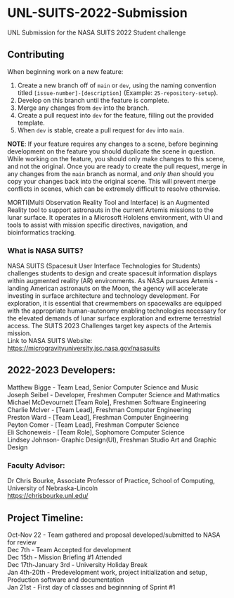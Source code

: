 # UNL-SUITS-2022-Submission
UNL Submission for the NASA SUITS 2022 Student challenge 

## Contributing
When beginning work on a new feature:
1. Create a new branch off of `main` or `dev`, using the naming convention titled `[issue-number]-[description]` (Example: `25-repository-setup`).
2. Develop on this branch until the feature is complete.
3. Merge any changes from `dev` into the branch.
4. Create a pull request into `dev` for the feature, filling out the provided template.
5. When `dev` is stable, create a pull request for `dev` into `main`.

**NOTE**: If your feature requires any changes to a scene, before beginning development on the feature you should duplicate 
the scene in question. While working on the feature, you should only make changes to this scene, and not the original. Once you 
are ready to create the pull request, merge in any changes from the `main` branch as normal, and *only then* should you copy your 
changes back into  the original scene. This will prevent merge conflicts in scenes, which can be extremely difficult to resolve otherwise.


MORTI(Multi Observation Reality Tool and Interface) is an Augmented Reality tool to support astronauts in the current Artemis missions to the lunar surface. It operates in a Microsoft Hololens environment, with UI and tools to assist with mission specific directives, navigation, and bioinformatics tracking.

### What is NASA SUITS?
NASA SUITS (Spacesuit User Interface Technologies for Students) challenges students to design and create spacesuit information displays within augmented reality (AR) environments. As NASA pursues Artemis - landing American astronauts on the Moon, the agency will accelerate investing in surface architecture and technology development. For exploration, it is essential that crewmembers on spacewalks are equipped with the appropriate human-autonomy enabling technologies necessary for the elevated demands of lunar surface exploration and extreme terrestrial access. The SUITS 2023 Challenges target key aspects of the Artemis mission.
<br />
Link to NASA SUITS Website: https://microgravityuniversity.jsc.nasa.gov/nasasuits <br />

## 2022-2023 Developers:<br />
Matthew Bigge - Team Lead, Senior Computer Science and Music<br />
Joseph Seibel - Developer, Freshmen Computer Science and Mathmatics <br />
Michael McDevournett [Team Role], Freshmen Software Engineering<br />
Charlie McIver - [Team Lead], Freshman Computer Engineering<br />
Preston Ward - [Team Lead], Freshman Computer Engineering<br />
Peyton Comer - [Team Lead], Freshman Computer Science <br />
Eli Schoneweis - [Team Role], Sophomore Computer Science<br />
Lindsey Johnson- Graphic Design(UI), Freshman Studio Art and Graphic Design<br />

### Faculty Advisor:<br />
Dr Chris Bourke, Associate Professor of Practice, School of Computing, University of Nebraska-Lincoln<br />
https://chrisbourke.unl.edu/ <br />

## Project Timeline:<br />
Oct-Nov 22 - Team gathered and proposal developed/submitted to NASA for review<br />
Dec 7th - Team Accepted for development<br />
Dec 15th - Mission Briefing #1 Attended<br />
Dec 17th-January 3rd - University Holiday Break<br />
Jan 4th-20th - Predevelopment work, project initialization and setup, Production software and documentation<br />
Jan 21st - First day of classes and beginnning of Sprint #1<br />

